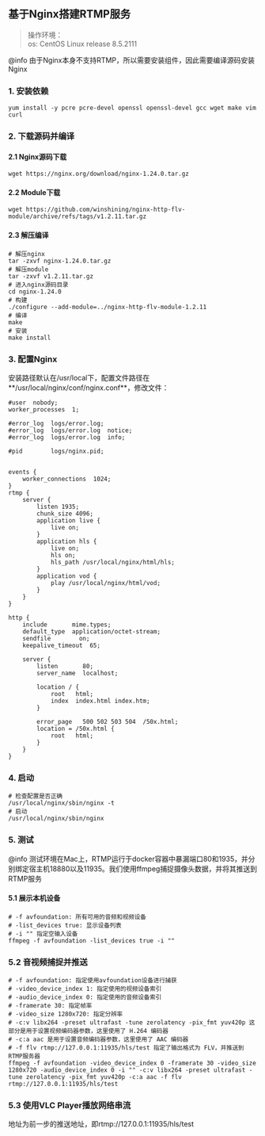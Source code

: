 ## 基于Nginx搭建RTMP服务
> 操作环境：  
os: CentOS Linux release 8.5.2111 

@info 由于Nginx本身不支持RTMP，所以需要安装组件，因此需要编译源码安装Nginx

### 1. 安装依赖
```shell
yum install -y pcre pcre-devel openssl openssl-devel gcc wget make vim curl
```

### 2. 下载源码并编译
#### 2.1 Nginx源码下载
```shell
wget https://nginx.org/download/nginx-1.24.0.tar.gz
```
#### 2.2 Module下载
```shell
wget https://github.com/winshining/nginx-http-flv-module/archive/refs/tags/v1.2.11.tar.gz
```
#### 2.3 解压编译
```shell
# 解压nginx
tar -zxvf nginx-1.24.0.tar.gz
# 解压module
tar -zxvf v1.2.11.tar.gz
# 进入nginx源码目录
cd nginx-1.24.0
# 构建
./configure --add-module=../nginx-http-flv-module-1.2.11
# 编译
make
# 安装
make install
```
### 3. 配置Nginx
安装路径默认在/usr/local下，配置文件路径在**/usr/local/nginx/conf/nginx.conf**，修改文件：
```shell
#user  nobody;
worker_processes  1;

#error_log  logs/error.log;
#error_log  logs/error.log  notice;
#error_log  logs/error.log  info;

#pid        logs/nginx.pid;


events {
    worker_connections  1024;
}
rtmp {
    server {
        listen 1935;
        chunk_size 4096;
        application live {
            live on;
        }
        application hls {
            live on;
            hls on;
            hls_path /usr/local/nginx/html/hls;
        }
        application vod {
            play /usr/local/nginx/html/vod;
        }
    }
}

http {
    include       mime.types;
    default_type  application/octet-stream;
    sendfile        on;
    keepalive_timeout  65;

    server {
        listen       80;
        server_name  localhost;

        location / {
            root   html;
            index  index.html index.htm;
        }

        error_page   500 502 503 504  /50x.html;
        location = /50x.html {
            root   html;
        }
    }
}
```

### 4. 启动
```shell
# 检查配置是否正确
/usr/local/nginx/sbin/nginx -t
# 启动
/usr/local/nginx/sbin/nginx
```

### 5. 测试

@info 测试环境在Mac上，RTMP运行于docker容器中暴漏端口80和1935，并分别绑定宿主机18880以及11935。我们使用ffmpeg捕捉摄像头数据，并将其推送到RTMP服务

#### 5.1 展示本机设备
```shell
# -f avfoundation: 所有可用的音频和视频设备
# -list_devices true: 显示设备列表
# -i "" 指定空输入设备
ffmpeg -f avfoundation -list_devices true -i ""
```

### 5.2 音视频捕捉并推送
```shell
# -f avfoundation: 指定使用avfoundation设备进行捕获
# -video_device_index 1: 指定使用的视频设备索引
# -audio_device_index 0: 指定使用的音频设备索引
# -framerate 30: 指定帧率
# -video_size 1280x720: 指定分辨率
# -c:v libx264 -preset ultrafast -tune zerolatency -pix_fmt yuv420p 这部分是用于设置视频编码器参数，这里使用了 H.264 编码器
# -c:a aac 是用于设置音频编码器参数，这里使用了 AAC 编码器
# -f flv rtmp://127.0.0.1:11935/hls/test 指定了输出格式为 FLV，并推送到RTMP服务器
ffmpeg -f avfoundation -video_device_index 0 -framerate 30 -video_size 1280x720 -audio_device_index 0 -i "" -c:v libx264 -preset ultrafast -tune zerolatency -pix_fmt yuv420p -c:a aac -f flv rtmp://127.0.0.1:11935/hls/test
```

### 5.3 使用VLC Player播放网络串流

地址为前一步的推送地址，即rtmp://127.0.0.1:11935/hls/test
